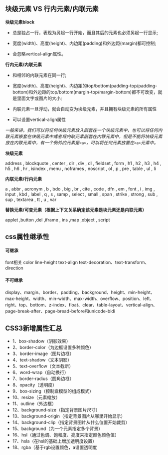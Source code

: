 ## 块级元素  VS 行内元素/内联元素

**块级元素block**

* 总是独占一行，表现为另起一行开始，而且其后的元素也必须另起一行显示;

* 宽度\(width\)、高度\(height\)、内边距\(padding\)和外边距\(margin\)都可控制;

* 会忽略vertical-align属性。

**行内元素/内联元素**

* 和相邻的内联元素在同一行;

* 宽度\(width\)、高度\(height\)、内边距的top/bottom\(padding-top/padding-bottom\)和外边距的top/bottom\(margin-top/margin-bottom\)都不可改变，就是里面文字或图片的大小;

* 内联元素一旦浮动，就会自动变为块级元素，并且拥有块级元素的所有属性

* 可以设置vertical-align属性

_一般来讲，我们可以将任何块级元素放入嵌套在一个块级元素中，也可以将任何内联元素嵌套在块级元素中或者将内联元素嵌套在内联元素中，但是不能将块级元素放在内联元素中，有一个例外的元素是_`<a>`_，可以将任何元素放置在_`<a>`_元素中。_

**块级元素**

address , blockquote , center , dir , div , dl , fieldset , form , h1 , h2 , h3 , h4 , h5 , h6 , hr , isindex , menu , noframes , noscript , ol , p , pre , table , ul , li

**内联元素/行内元素**

a , abbr , acronym , b , bdo , big , br , cite , code , dfn , em , font , i , img , input , kbd , label , q , s , samp , select , small , span , strike , strong , sub , sup ,  textarea , tt , u , var

**替换元素/可变元素（根据上下文关系确定该元素是块元素还是内联元素）**

applet ,button ,del ,iframe , ins ,map ,object , script


## css属性继承性
#### 可继承
font相关 color line-height text-align text-decoration、text-transform、direction

#### 不可继承
display、margin、border、padding、background、height、min-height、max-height、width、min-width、max-width、overflow、position、left、right、top、bottom、z-index、float、clear、table-layout、vertical-align、page-break-after、page-bread-before和unicode-bidi


## CSS3新增属性汇总

* 1、box-shadow（阴影效果）
* 2、border-color（为边框设置多种颜色）
* 3、border-image（图片边框）
* 4、text-shadow（文本阴影）
* 5、text-overflow（文本截断）
* 6、word-wrap（自动换行）
* 7、border-radius（圆角边框）
* 8、opacity（透明度）
* 9、box-sizing（控制盒模型的组成模式）
* 10、resize（元素缩放）
* 11、outline（外边框）
* 12、background-size（指定背景图片尺寸）
* 13、background-origin（指定背景图片从哪里开始显示）
* 14、background-clip（指定背景图片从什么位置开始裁剪）
* 15、background（为一个元素指定多个背景）
* 16、hsl（通过色调、饱和度、亮度来指定颜色颜色值）
* 17、hsla（在hsl的基础上增加透明度设置）
* 18、rgba（基于rgb设置颜色，a设置透明度
